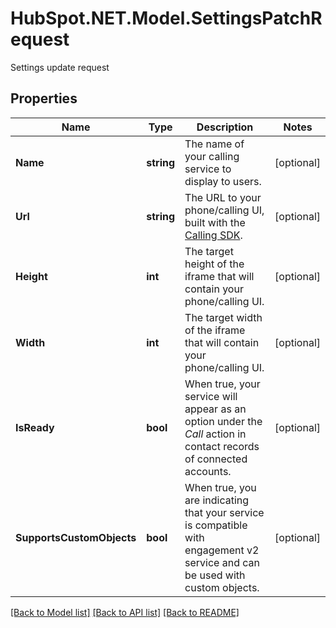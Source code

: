 # HubSpot.NET.Model.SettingsPatchRequest
Settings update request

## Properties

Name | Type | Description | Notes
------------ | ------------- | ------------- | -------------
**Name** | **string** | The name of your calling service to display to users. | [optional] 
**Url** | **string** | The URL to your phone/calling UI, built with the [Calling SDK](#). | [optional] 
**Height** | **int** | The target height of the iframe that will contain your phone/calling UI. | [optional] 
**Width** | **int** | The target width of the iframe that will contain your phone/calling UI. | [optional] 
**IsReady** | **bool** | When true, your service will appear as an option under the *Call* action in contact records of connected accounts. | [optional] 
**SupportsCustomObjects** | **bool** | When true, you are indicating that your service is compatible with engagement v2 service and can be used with custom objects. | [optional] 

[[Back to Model list]](../README.md#documentation-for-models) [[Back to API list]](../README.md#documentation-for-api-endpoints) [[Back to README]](../README.md)

